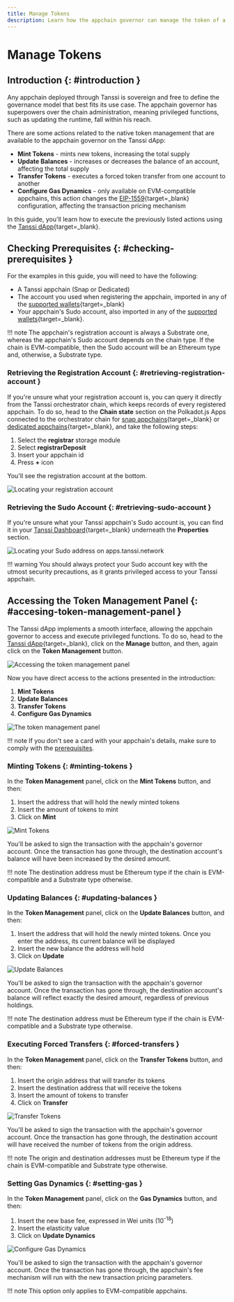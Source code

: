 ```yaml
---
title: Manage Tokens
description: Learn how the appchain governor can manage the token of a Tanssi-powered appchain using the dApp to mint them, configure the EIP-1559 fee market, and more.
---
```


# Manage Tokens

## Introduction {: #introduction }

Any appchain deployed through Tanssi is sovereign and free to define the governance model that best fits its use case. The appchain governor has superpowers over the chain administration, meaning privileged functions, such as updating the runtime, fall within his reach.

There are some actions related to the native token management that are available to the appchain governor on the Tanssi dApp:

- **Mint Tokens** - mints new tokens, increasing the total supply
- **Update Balances** - increases or decreases the balance of an account, affecting the total supply
- **Transfer Tokens** - executes a forced token transfer from one account to another
- **Configure Gas Dynamics** - only available on EVM-compatible appchains, this action changes the [EIP-1559](https://github.com/ethereum/EIPs/blob/master/EIPS/eip-1559.md){target=\_blank} configuration, affecting the transaction pricing mechanism

In this guide, you'll learn how to execute the previously listed actions using the [Tanssi dApp](https://apps.tanssi.network){target=\_blank}.

## Checking Prerequisites {: #checking-prerequisites }

For the examples in this guide, you will need to have the following:

- A Tanssi appchain (Snap or Dedicated)
- The account you used when registering the appchain, imported in any of the [supported wallets](/builders/deploy/dapp/#supported-wallets){target=\_blank}
- Your appchain's Sudo account, also imported in any of the [supported wallets](/builders/deploy/dapp/#supported-wallets){target=\_blank}. 

!!! note
    The appchain's registration account is always a Substrate one, whereas the appchain's Sudo account depends on the chain type. If the chain is EVM-compatible, then the Sudo account will be an Ethereum type and, otherwise, a Substrate type.

### Retrieving the Registration Account {: #retrieving-registration-account }

If you're unsure what your registration account is, you can query it directly from the Tanssi orchestrator chain, which keeps records of every registered appchain. To do so, head to the **Chain state** section on the Polkadot.js Apps connected to the orchestrator chain for [snap appchains](https://polkadot.js.org/apps/?rpc=wss://fraa-flashbox-2607-rpc.a.stagenet.tanssi.network#/chainstate){target=\_blank} or [dedicated appchains](https://polkadot.js.org/apps/?rpc=wss%3A%2F%2Ffraa-dancebox-rpc.a.dancebox.tanssi.network#/chainstate){target=\_blank}, and take the following steps:

1. Select the **registrar** storage module
2. Select **registrarDeposit**
3. Insert your appchain id
4. Press **+** icon

You'll see the registration account at the bottom.

![Locating your registration account](/images/builders/manage/dapp/token-management/token-management-1.webp)

### Retrieving the Sudo Account {: #retrieving-sudo-account }

If you're unsure what your Tanssi appchain's Sudo account is, you can find it in your [Tanssi Dashboard](https://apps.tanssi.network){target=\_blank} underneath the **Properties** section.

![Locating your Sudo address on apps.tanssi.network](/images/builders/manage/dapp/token-management/token-management-2.webp)

!!! warning
    You should always protect your Sudo account key with the utmost security precautions, as it grants privileged access to your Tanssi appchain.

## Accessing the Token Management Panel {: #accesing-token-management-panel }

The Tanssi dApp implements a smooth interface, allowing the appchain governor to access and execute privileged functions. To do so, head to the [Tanssi dApp](https://apps.tanssi.network/){target=\_blank}, click on the **Manage** button, and then, again click on the **Token Management** button.

![Accessing the token management panel](/images/builders/manage/dapp/token-management/token-management-3.webp)

Now you have direct access to the actions presented in the introduction:

1. **Mint Tokens**
2. **Update Balances**
3. **Transfer Tokens**
4. **Configure Gas Dynamics** 

![The token management panel](/images/builders/manage/dapp/token-management/token-management-4.webp)

!!! note
    If you don't see a card with your appchain's details, make sure to comply with the [prerequisites](#checking-prerequisites).

### Minting Tokens {: #minting-tokens }

In the **Token Management** panel, click on the **Mint Tokens** button, and then:

1. Insert the address that will hold the newly minted tokens
2. Insert the amount of tokens to mint
3. Click on **Mint**

![Mint Tokens](/images/builders/manage/dapp/token-management/token-management-5.webp)

You'll be asked to sign the transaction with the appchain's governor account. Once the transaction has gone through, the destination account's balance will have been increased by the desired amount.

!!! note
    The destination address must be Ethereum type if the chain is EVM-compatible and a Substrate type otherwise.

### Updating Balances {: #updating-balances }

In the **Token Management** panel, click on the **Update Balances** button, and then:

1. Insert the address that will hold the newly minted tokens. Once you enter the address, its current balance will be displayed
2. Insert the new balance the address will hold
3. Click on **Update**

![Update Balances](/images/builders/manage/dapp/token-management/token-management-6.webp)

You'll be asked to sign the transaction with the appchain's governor account. Once the transaction has gone through, the destination account's balance will reflect exactly the desired amount, regardless of previous holdings.

!!! note
    The destination address must be Ethereum type if the chain is EVM-compatible and a Substrate type otherwise.

### Executing Forced Transfers {: #forced-transfers }

In the **Token Management** panel, click on the **Transfer Tokens** button, and then:

1. Insert the origin address that will transfer its tokens
2. Insert the destination address that will receive the tokens
3. Insert the amount of tokens to transfer
4. Click on **Transfer**

![Transfer Tokens](/images/builders/manage/dapp/token-management/token-management-7.webp)

You'll be asked to sign the transaction with the appchain's governor account. Once the transaction has gone through, the destination account will have received the number of tokens from the origin address.

!!! note
    The origin and destination addresses must be Ethereum type if the chain is EVM-compatible and Substrate type otherwise.

### Setting Gas Dynamics {: #setting-gas }

In the **Token Management** panel, click on the **Gas Dynamics** button, and then:

1. Insert the new base fee, expressed in Wei units (10<sup>-18</sup>)
2. Insert the elasticity value
3. Click on **Update Dynamics**

![Configure Gas Dynamics](/images/builders/manage/dapp/token-management/token-management-8.webp)

You'll be asked to sign the transaction with the appchain's governor account. Once the transaction has gone through, the appchain's fee mechanism will run with the new transaction pricing parameters.

!!! note
    This option only applies to EVM-compatible appchains.
